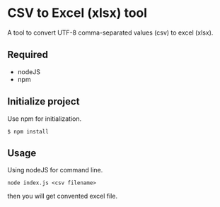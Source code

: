 # CSV to Excel (xlsx) tool

A tool to convert UTF-8 comma-separated values (csv) to excel (xlsx).

## Required

- nodeJS
- npm

## Initialize project

Use npm for initialization.

```
$ npm install
```

## Usage

Using nodeJS for command line.

```
node index.js <csv filename>
```

then you will get convented excel file.